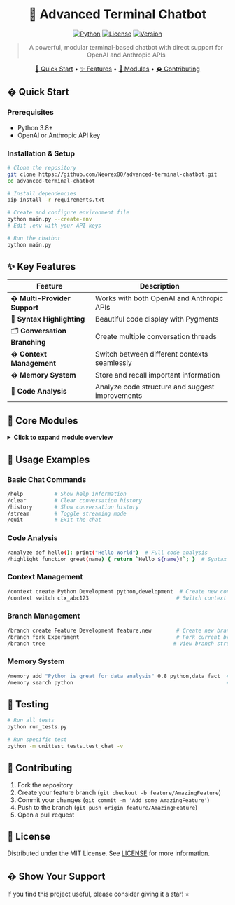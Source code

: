 <div align="center">
  
# 🤖 Advanced Terminal Chatbot

[![Python](https://img.shields.io/badge/Python-3.8+-blue.svg)](https://www.python.org/downloads/)
[![License](https://img.shields.io/badge/License-MIT-green.svg)](LICENSE)
[![Version](https://img.shields.io/badge/Version-1.0.0-orange.svg)](https://github.com/Neorex80/advanced-terminal-chatbot)

> A powerful, modular terminal-based chatbot with direct support for OpenAI and Anthropic APIs

[🚀 Quick Start](#-quick-start) • [✨ Features](#-features) • [🧩 Modules](#-modules) • [� Contributing](#-contributing)

</div>

## � Quick Start

### Prerequisites
- Python 3.8+
- OpenAI or Anthropic API key

### Installation & Setup
```bash
# Clone the repository
git clone https://github.com/Neorex80/advanced-terminal-chatbot.git
cd advanced-terminal-chatbot

# Install dependencies
pip install -r requirements.txt

# Create and configure environment file
python main.py --create-env
# Edit .env with your API keys

# Run the chatbot
python main.py
```

## ✨ Key Features

| Feature | Description |
|---------|-------------|
| � **Multi-Provider Support** | Works with both OpenAI and Anthropic APIs |
| 🌈 **Syntax Highlighting** | Beautiful code display with Pygments |
| 🗂️ **Conversation Branching** | Create multiple conversation threads |
| � **Context Management** | Switch between different contexts seamlessly |
| � **Memory System** | Store and recall important information |
| 🧪 **Code Analysis** | Analyze code structure and suggest improvements |

## 🧩 Core Modules

<details>
<summary><b>Click to expand module overview</b></summary>

| Module | Functionality |
|--------|---------------|
| `chatbot.py` | Main application orchestrator |
| `chat.py` | Chat session management and API communication |
| `provider.py` | AI provider selection and model management |
| `code_analyzer.py` | Code analysis and syntax highlighting |
| `context_manager.py` | Context switching and memory storage |
| `conversation_brancher.py` | Branch management for conversations |
| `utils.py` | Configuration and utility functions |

</details>

## 📖 Usage Examples

### Basic Chat Commands
```bash
/help          # Show help information
/clear         # Clear conversation history
/history       # Show conversation history
/stream        # Toggle streaming mode
/quit          # Exit the chat
```

### Code Analysis
```bash
/analyze def hello(): print("Hello World")  # Full code analysis
/highlight function greet(name) { return `Hello ${name}!`; }  # Syntax only
```

### Context Management
```bash
/context create Python Development python,development  # Create new context
/context switch ctx_abc123                            # Switch context
```

### Branch Management
```bash
/branch create Feature Development feature,new        # Create new branch
/branch fork Experiment                               # Fork current branch
/branch tree                                         # View branch structure
```

### Memory System
```bash
/memory add "Python is great for data analysis" 0.8 python,data fact  # Add memory
/memory search python                                                 # Search memories
```

## 🧪 Testing

```bash
# Run all tests
python run_tests.py

# Run specific test
python -m unittest tests.test_chat -v
```

## 🤝 Contributing

1. Fork the repository
2. Create your feature branch (`git checkout -b feature/AmazingFeature`)
3. Commit your changes (`git commit -m 'Add some AmazingFeature'`)
4. Push to the branch (`git push origin feature/AmazingFeature`)
5. Open a pull request

## 📄 License

Distributed under the MIT License. See [LICENSE](LICENSE) for more information.

## � Show Your Support

If you find this project useful, please consider giving it a star! ⭐
